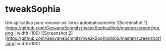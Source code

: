 # tweakSophia
Um aplicativo para renovar os livros automaticamente
![Screenshot 1](https://github.com/GeovaneSchmitz/tweakSophia/blob/master/screenshot.png | width=100)
![Screenshot 2](https://github.com/GeovaneSchmitz/tweakSophia/blob/master/screenshot1.png| width=100)
